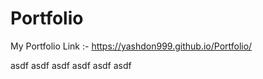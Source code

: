 # Portfolio
My Portfolio Link :-
https://yashdon999.github.io/Portfolio/

asdf
asdf
asdf
asdf
asdf
asdf
